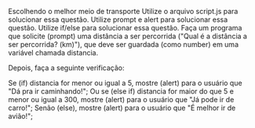 Escolhendo o melhor meio de transporte
Utilize o arquivo script.js para solucionar essa questão.
Utilize prompt e alert para solucionar essa questão.
Utilize if/else para solucionar essa questão.
Faça um programa que solicite (prompt) uma distância a ser percorrida ("Qual é a distância a ser percorrida? (km)"), que deve ser guardada (como number) em uma variável chamada distancia.

Depois, faça a seguinte verificação:

Se (if) distancia for menor ou igual a 5, mostre (alert) para o usuário que "Dá pra ir caminhando!";
Ou se (else if) distancia for maior do que 5 e menor ou igual a 300, mostre (alert) para o usuário que "Já pode ir de carro!";
Senão (else), mostre (alert) para o usuário que "É melhor ir de avião!";
